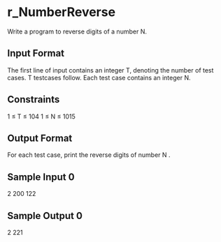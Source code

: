 # r_NumberReverse

Write a program to reverse digits of a number N.

## Input Format

The first line of input contains an integer T, denoting the number of test cases. T testcases follow. Each test case contains an integer N.

## Constraints

1 ≤ T ≤ 104 1 ≤ N ≤ 1015

## Output Format

For each test case, print the reverse digits of number N .

## Sample Input 0

2
200
122

## Sample Output 0

2
221
